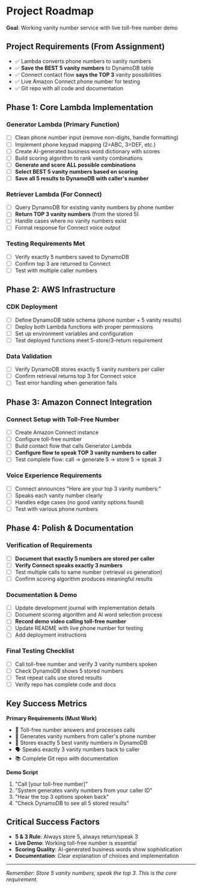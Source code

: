 # Project Roadmap

**Goal**: Working vanity number service with live toll-free number demo

## Project Requirements (From Assignment)
- ✅ Lambda converts phone numbers to vanity numbers
- ✅ **Save the BEST 5 vanity numbers** to DynamoDB table
- ✅ Connect contact flow **says the TOP 3** vanity possibilities
- ✅ Live Amazon Connect phone number for testing
- ✅ Git repo with all code and documentation

## Phase 1: Core Lambda Implementation

### Generator Lambda (Primary Function)
- [ ] Clean phone number input (remove non-digits, handle formatting)
- [ ] Implement phone keypad mapping (2=ABC, 3=DEF, etc.)
- [ ] Create AI-generated business word dictionary with scores
- [ ] Build scoring algorithm to rank vanity combinations
- [ ] **Generate and score ALL possible combinations**
- [ ] **Select BEST 5 vanity numbers based on scoring**
- [ ] **Save all 5 results to DynamoDB with caller's number**

### Retriever Lambda (For Connect)
- [ ] Query DynamoDB for existing vanity numbers by phone number
- [ ] **Return TOP 3 vanity numbers** (from the stored 5)
- [ ] Handle cases where no vanity numbers exist
- [ ] Format response for Connect voice output

### Testing Requirements Met
- [ ] Verify exactly 5 numbers saved to DynamoDB
- [ ] Confirm top 3 are returned to Connect
- [ ] Test with multiple caller numbers

## Phase 2: AWS Infrastructure

### CDK Deployment
- [ ] Define DynamoDB table schema (phone number + 5 vanity results)
- [ ] Deploy both Lambda functions with proper permissions
- [ ] Set up environment variables and configuration
- [ ] Test deployed functions meet 5-store/3-return requirement

### Data Validation
- [ ] Verify DynamoDB stores exactly 5 vanity numbers per caller
- [ ] Confirm retrieval returns top 3 for Connect voice
- [ ] Test error handling when generation fails

## Phase 3: Amazon Connect Integration

### Connect Setup with Toll-Free Number
- [ ] Create Amazon Connect instance
- [ ] Configure toll-free number
- [ ] Build contact flow that calls Generator Lambda
- [ ] **Configure flow to speak TOP 3 vanity numbers to caller**
- [ ] Test complete flow: call → generate 5 → store 5 → speak 3

### Voice Experience Requirements
- [ ] Connect announces "Here are your top 3 vanity numbers:"
- [ ] Speaks each vanity number clearly
- [ ] Handles edge cases (no good vanity options found)
- [ ] Test with various phone numbers

## Phase 4: Polish & Documentation

### Verification of Requirements
- [ ] **Document that exactly 5 numbers are stored per caller**
- [ ] **Verify Connect speaks exactly 3 numbers**
- [ ] Test multiple calls to same number (retrieval vs generation)
- [ ] Confirm scoring algorithm produces meaningful results

### Documentation & Demo
- [ ] Update development journal with implementation details
- [ ] Document scoring algorithm and AI word selection process
- [ ] **Record demo video calling toll-free number**
- [ ] Update README with live phone number for testing
- [ ] Add deployment instructions

### Final Testing Checklist
- [ ] Call toll-free number and verify 3 vanity numbers spoken
- [ ] Check DynamoDB shows 5 stored numbers
- [ ] Test repeat calls use stored results
- [ ] Verify repo has complete code and docs

## Key Success Metrics

**Primary Requirements (Must Work)**
- 📱 Toll-free number answers and processes calls
- 🔢 Generates vanity numbers from caller's phone number
- 💾 Stores exactly 5 best vanity numbers in DynamoDB
- 🗣️ Speaks exactly 3 vanity numbers back to caller
- 📚 Complete Git repo with documentation

**Demo Script**
1. "Call [your toll-free number]"
2. "System generates vanity numbers from your caller ID"
3. "Hear the top 3 options spoken back"
4. "Check DynamoDB to see all 5 stored results"

## Critical Success Factors

- **5 & 3 Rule**: Always store 5, always return/speak 3
- **Live Demo**: Working toll-free number is essential
- **Scoring Quality**: AI-generated business words show sophistication
- **Documentation**: Clear explanation of choices and implementation

---

*Remember: Store 5 vanity numbers, speak the top 3. This is the core requirement.*